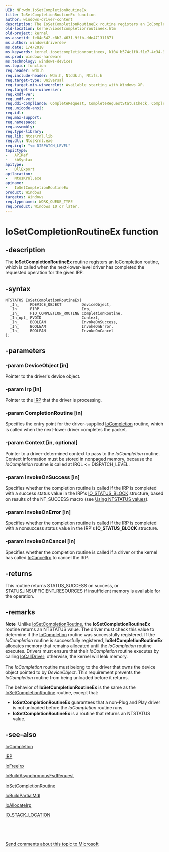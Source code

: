 ```yaml
---
UID: NF:wdm.IoSetCompletionRoutineEx
title: IoSetCompletionRoutineEx function
author: windows-driver-content
description: The IoSetCompletionRoutineEx routine registers an IoCompletion routine, which is called when the next-lower-level driver has completed the requested operation for the given IRP.
old-location: kernel\iosetcompletionroutineex.htm
old-project: kernel
ms.assetid: fe84e542-c8b2-4631-9ffb-dde471311871
ms.author: windowsdriverdev
ms.date: 1/4/2018
ms.keywords: kernel.iosetcompletionroutineex, k104_b574c1f0-f1e7-4c34-93ee-4681ec9e1046.xml, IoSetCompletionRoutineEx, wdm/IoSetCompletionRoutineEx, IoSetCompletionRoutineEx routine [Kernel-Mode Driver Architecture]
ms.prod: windows-hardware
ms.technology: windows-devices
ms.topic: function
req.header: wdm.h
req.include-header: Wdm.h, Ntddk.h, Ntifs.h
req.target-type: Universal
req.target-min-winverclnt: Available starting with Windows XP.
req.target-min-winversvr: 
req.kmdf-ver: 
req.umdf-ver: 
req.ddi-compliance: CompleteRequest, CompleteRequestStatusCheck, CompletionRoutineRegistered, IoAllocateForward, IoAllocateIrpSignalEventInCompletion, IoAllocateIrpSignalEventInCompletion2, IoAllocateIrpSignalEventInCompletion3, IoAllocateIrpSignalEventInCompletionTimeout, IoBuildFsdForward, IoBuildFsdIrpSignalEventInCompletion, IoBuildFsdIrpSignalEventInCompletion2, IoBuildFsdIrpSignalEventInCompletion3, IoBuildFsdIrpSignalEventInCompletionTimeout, IoSetCompletionExCompleteIrp, IoSetCompletionRoutineExCheck, IoSetCompletionRoutineExCheckDeviceObject, LowerDriverReturn, MarkPower, MarkPowerDown, MarkQueryRelations, MarkStartDevice, PendedCompletedRequestEx, SignalEventInCompletion, SignalEventInCompletion2, SignalEventInCompletion3, StartDeviceWait2, StartDeviceWait4, SetCompletionRoutineFromDispatch, HwStorPortProhibitedDDIs
req.unicode-ansi: 
req.idl: 
req.max-support: 
req.namespace: 
req.assembly: 
req.type-library: 
req.lib: NtosKrnl.lib
req.dll: NtosKrnl.exe
req.irql: "<= DISPATCH_LEVEL"
topictype:
-	APIRef
-	kbSyntax
apitype:
-	DllExport
apilocation:
-	NtosKrnl.exe
apiname:
-	IoSetCompletionRoutineEx
product: Windows
targetos: Windows
req.typenames: WORK_QUEUE_TYPE
req.product: Windows 10 or later.
---
```


# IoSetCompletionRoutineEx function


## -description


The <b>IoSetCompletionRoutineEx</b> routine registers an <a href="..\wdm\nc-wdm-io_completion_routine.md">IoCompletion</a> routine, which is called when the next-lower-level driver has completed the requested operation for the given IRP.


## -syntax


````
NTSTATUS IoSetCompletionRoutineEx(
  _In_     PDEVICE_OBJECT         DeviceObject,
  _In_     PIRP                   Irp,
  _In_     PIO_COMPLETION_ROUTINE CompletionRoutine,
  _In_opt_ PVOID                  Context,
  _In_     BOOLEAN                InvokeOnSuccess,
  _In_     BOOLEAN                InvokeOnError,
  _In_     BOOLEAN                InvokeOnCancel
);
````


## -parameters




### -param DeviceObject [in]

Pointer to the driver's device object.


### -param Irp [in]

Pointer to the <a href="..\wdm\ns-wdm-_irp.md">IRP</a> that the driver is processing.


### -param CompletionRoutine [in]

Specifies the entry point for the driver-supplied <a href="..\wdm\nc-wdm-io_completion_routine.md">IoCompletion</a> routine, which is called when the next-lower driver completes the packet.


### -param Context [in, optional]

Pointer to a driver-determined context to pass to the <i>IoCompletion</i> routine. Context information must be stored in nonpaged memory, because the <i>IoCompletion</i> routine is called at IRQL &lt;= DISPATCH_LEVEL.


### -param InvokeOnSuccess [in]

Specifies whether the completion routine is called if the IRP is completed with a success status value in the IRP's <a href="..\wdm\ns-wdm-_io_status_block.md">IO_STATUS_BLOCK</a> structure, based on results of the NT_SUCCESS macro (see <a href="https://msdn.microsoft.com/library/windows/hardware/ff565436">Using NTSTATUS values</a>).


### -param InvokeOnError [in]

Specifies whether the completion routine is called if the IRP is completed with a nonsuccess status value in the IRP's <b>IO_STATUS_BLOCK</b> structure.


### -param InvokeOnCancel [in]

Specifies whether the completion routine is called if a driver or the kernel has called <a href="..\wdm\nf-wdm-iocancelirp.md">IoCancelIrp</a> to cancel the IRP.


## -returns



This routine returns STATUS_SUCCESS on success, or STATUS_INSUFFICIENT_RESOURCES if insufficient memory is available for the operation.




## -remarks



<div class="alert"><b>Note</b>  Unlike <a href="..\wdm\nf-wdm-iosetcompletionroutine.md">IoSetCompletionRoutine</a>, the <b>IoSetCompletionRoutineEx</b> routine returns an NTSTATUS value. The driver must check this value to determine if the <a href="..\wdm\nc-wdm-io_completion_routine.md">IoCompletion</a> routine was successfully registered. If the <i>IoCompletion</i> routine is successfully registered, <b>IoSetCompletionRoutineEx</b> allocates memory that remains allocated until the <i>IoCompletion</i> routine executes. Drivers must ensure that their <i>IoCompletion</i> routine executes by calling <a href="..\wdm\nf-wdm-iocalldriver.md">IoCallDriver</a>; otherwise, the kernel will leak memory.</div>
<div> </div>
The <i>IoCompletion</i> routine must belong to the driver that owns the device object pointed to by <i>DeviceObject</i>. This requirement prevents the <i>IoCompletion</i> routine from being unloaded before it returns.

The behavior of <b>IoSetCompletionRoutineEx</b> is the same as the <a href="..\wdm\nf-wdm-iosetcompletionroutine.md">IoSetCompletionRoutine</a> routine, except that:

<ul>
<li>
<b>IoSetCompletionRoutineEx</b> guarantees that a non-Plug and Play driver is not unloaded before the <i>IoCompletion</i> routine runs.

</li>
<li>
<b>IoSetCompletionRoutineEx</b> is a routine that returns an NTSTATUS value.

</li>
</ul>



## -see-also

<a href="..\wdm\nc-wdm-io_completion_routine.md">IoCompletion</a>



<a href="..\wdm\ns-wdm-_irp.md">IRP</a>



<a href="..\wdm\nf-wdm-iofreeirp.md">IoFreeIrp</a>



<a href="..\wdm\nf-wdm-iobuildasynchronousfsdrequest.md">IoBuildAsynchronousFsdRequest</a>



<a href="..\wdm\nf-wdm-iosetcompletionroutine.md">IoSetCompletionRoutine</a>



<a href="..\wdm\nf-wdm-iobuildpartialmdl.md">IoBuildPartialMdl</a>



<a href="..\wdm\nf-wdm-ioallocateirp.md">IoAllocateIrp</a>



<a href="..\wdm\ns-wdm-_io_stack_location.md">IO_STACK_LOCATION</a>



 

 

<a href="mailto:wsddocfb@microsoft.com?subject=Documentation%20feedback [kernel\kernel]:%20IoSetCompletionRoutineEx routine%20 RELEASE:%20(1/4/2018)&amp;body=%0A%0APRIVACY STATEMENT%0A%0AWe use your feedback to improve the documentation. We don't use your email address for any other purpose, and we'll remove your email address from our system after the issue that you're reporting is fixed. While we're working to fix this issue, we might send you an email message to ask for more info. Later, we might also send you an email message to let you know that we've addressed your feedback.%0A%0AFor more info about Microsoft's privacy policy, see http://privacy.microsoft.com/en-us/default.aspx." title="Send comments about this topic to Microsoft">Send comments about this topic to Microsoft</a>

